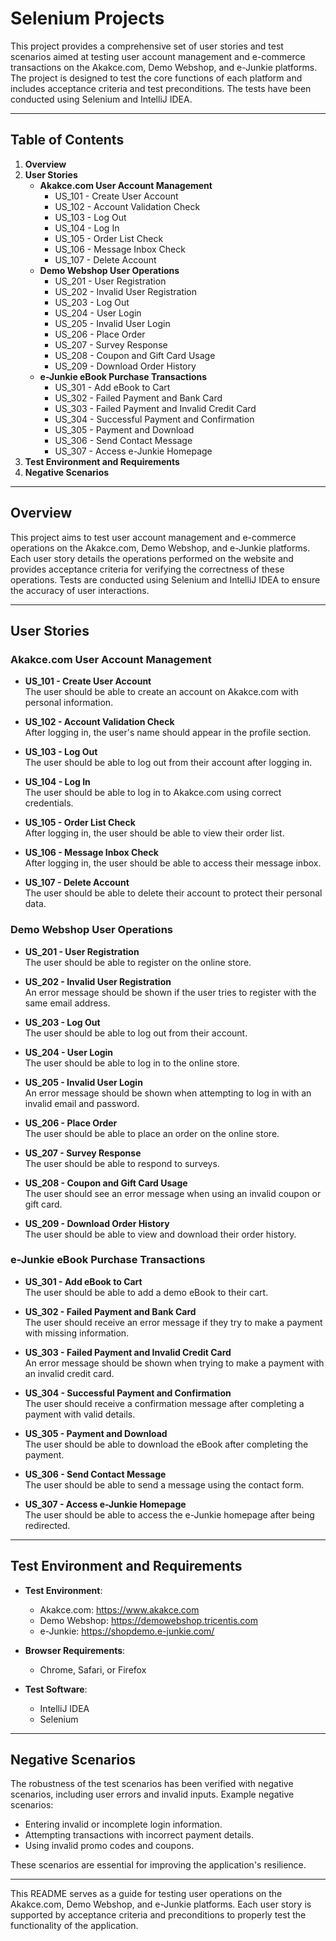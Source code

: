 #  Selenium Projects 

This project provides a comprehensive set of user stories and test scenarios aimed at testing user account management and e-commerce transactions on the Akakce.com, Demo Webshop, and e-Junkie platforms. The project is designed to test the core functions of each platform and includes acceptance criteria and test preconditions. The tests have been conducted using Selenium and IntelliJ IDEA.

---

## **Table of Contents**

1. **Overview**
2. **User Stories**
    - **Akakce.com User Account Management**
        - US_101 - Create User Account
        - US_102 - Account Validation Check
        - US_103 - Log Out
        - US_104 - Log In
        - US_105 - Order List Check
        - US_106 - Message Inbox Check
        - US_107 - Delete Account
    - **Demo Webshop User Operations**
        - US_201 - User Registration
        - US_202 - Invalid User Registration
        - US_203 - Log Out
        - US_204 - User Login
        - US_205 - Invalid User Login
        - US_206 - Place Order
        - US_207 - Survey Response
        - US_208 - Coupon and Gift Card Usage
        - US_209 - Download Order History
    - **e-Junkie eBook Purchase Transactions**
        - US_301 - Add eBook to Cart
        - US_302 - Failed Payment and Bank Card
        - US_303 - Failed Payment and Invalid Credit Card
        - US_304 - Successful Payment and Confirmation
        - US_305 - Payment and Download
        - US_306 - Send Contact Message
        - US_307 - Access e-Junkie Homepage
3. **Test Environment and Requirements**
4. **Negative Scenarios**

---

## **Overview**

This project aims to test user account management and e-commerce operations on the Akakce.com, Demo Webshop, and e-Junkie platforms. Each user story details the operations performed on the website and provides acceptance criteria for verifying the correctness of these operations. Tests are conducted using Selenium and IntelliJ IDEA to ensure the accuracy of user interactions.

---

## **User Stories**

### **Akakce.com User Account Management**

- **US_101 - Create User Account**  
  The user should be able to create an account on Akakce.com with personal information.

- **US_102 - Account Validation Check**  
  After logging in, the user's name should appear in the profile section.

- **US_103 - Log Out**  
  The user should be able to log out from their account after logging in.

- **US_104 - Log In**  
  The user should be able to log in to Akakce.com using correct credentials.

- **US_105 - Order List Check**  
  After logging in, the user should be able to view their order list.

- **US_106 - Message Inbox Check**  
  After logging in, the user should be able to access their message inbox.

- **US_107 - Delete Account**  
  The user should be able to delete their account to protect their personal data.

### **Demo Webshop User Operations**

- **US_201 - User Registration**  
  The user should be able to register on the online store.

- **US_202 - Invalid User Registration**  
  An error message should be shown if the user tries to register with the same email address.

- **US_203 - Log Out**  
  The user should be able to log out from their account.

- **US_204 - User Login**  
  The user should be able to log in to the online store.

- **US_205 - Invalid User Login**  
  An error message should be shown when attempting to log in with an invalid email and password.

- **US_206 - Place Order**  
  The user should be able to place an order on the online store.

- **US_207 - Survey Response**  
  The user should be able to respond to surveys.

- **US_208 - Coupon and Gift Card Usage**  
  The user should see an error message when using an invalid coupon or gift card.

- **US_209 - Download Order History**  
  The user should be able to view and download their order history.

### **e-Junkie eBook Purchase Transactions**

- **US_301 - Add eBook to Cart**  
  The user should be able to add a demo eBook to their cart.

- **US_302 - Failed Payment and Bank Card**  
  The user should receive an error message if they try to make a payment with missing information.

- **US_303 - Failed Payment and Invalid Credit Card**  
  An error message should be shown when trying to make a payment with an invalid credit card.

- **US_304 - Successful Payment and Confirmation**  
  The user should receive a confirmation message after completing a payment with valid details.

- **US_305 - Payment and Download**  
  The user should be able to download the eBook after completing the payment.

- **US_306 - Send Contact Message**  
  The user should be able to send a message using the contact form.

- **US_307 - Access e-Junkie Homepage**  
  The user should be able to access the e-Junkie homepage after being redirected.

---

## **Test Environment and Requirements**

- **Test Environment**:
  - Akakce.com: https://www.akakce.com
  - Demo Webshop: https://demowebshop.tricentis.com
  - e-Junkie: https://shopdemo.e-junkie.com/

- **Browser Requirements**:
  - Chrome, Safari, or Firefox

- **Test Software**:
  - IntelliJ IDEA
  - Selenium

---

## **Negative Scenarios**

The robustness of the test scenarios has been verified with negative scenarios, including user errors and invalid inputs. Example negative scenarios:

- Entering invalid or incomplete login information.
- Attempting transactions with incorrect payment details.
- Using invalid promo codes and coupons.

These scenarios are essential for improving the application's resilience.

---

This README serves as a guide for testing user operations on the Akakce.com, Demo Webshop, and e-Junkie platforms. Each user story is supported by acceptance criteria and preconditions to properly test the functionality of the application.

